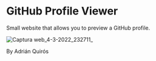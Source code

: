 # GitHub Profile Viewer

Small website that allows you to preview a GitHub profile.

![Captura web_4-3-2022_232711_](https://user-images.githubusercontent.com/50048787/156850352-fa90c824-21b8-451c-991a-7d3ecab2c942.jpeg)

By Adrián Quirós
